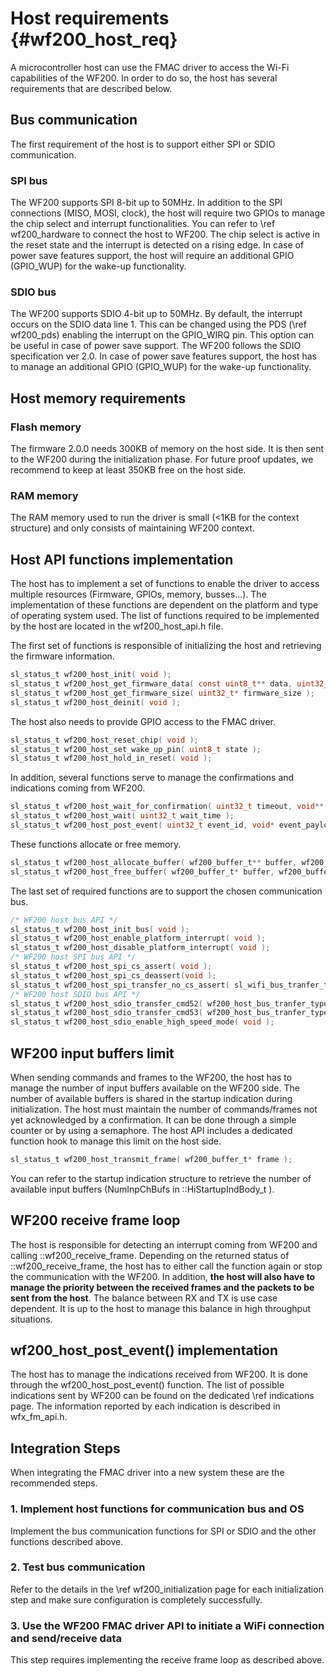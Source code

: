 Host requirements	{#wf200_host_req}  
============

A microcontroller host can use the FMAC driver to access the Wi-Fi capabilities of the WF200. In order to do so, the host has several requirements that are described below.

## Bus communication
The first requirement of the host is to support either SPI or SDIO communication.

### SPI bus
The WF200 supports SPI 8-bit up to 50MHz. In addition to the SPI connections (MISO, MOSI, clock), the host will require two GPIOs to manage the chip select and interrupt functionalities. You can refer to \ref wf200_hardware to connect the host to WF200. 
The chip select is active in the reset state and the interrupt is detected on a rising edge. In case of power save features support, the host will require an additional GPIO (GPIO_WUP) for the wake-up functionality.

### SDIO bus
The WF200 supports SDIO 4-bit up to 50MHz. By default, the interrupt occurs on the SDIO data line 1. This can be changed using the PDS (\ref wf200_pds) enabling the interrupt on the GPIO_WIRQ pin. This option can be useful in case of power save support. 
The WF200 follows the SDIO specification ver 2.0. In case of power save features support, the host has to manage an additional GPIO (GPIO_WUP) for the wake-up functionality.

## Host memory requirements

### Flash memory
The firmware 2.0.0 needs 300KB of memory on the host side. It is then sent to the WF200 during the initialization phase. For future proof updates, we recommend to keep at least 350KB free on the host side.

### RAM memory
The RAM memory used to run the driver is small (<1KB for the context structure) and only consists of maintaining WF200 context.

## Host API functions implementation
The host has to implement a set of functions to enable the driver to access multiple resources (Firmware, GPIOs, memory, busses...). The implementation of these functions are dependent on the platform and type of operating system used.
The list of functions required to be implemented by the host are located in the wf200_host_api.h file.

The first set of functions is responsible of initializing the host and retrieving the firmware information.
```c
sl_status_t wf200_host_init( void );
sl_status_t wf200_host_get_firmware_data( const uint8_t** data, uint32_t data_size );
sl_status_t wf200_host_get_firmware_size( uint32_t* firmware_size );
sl_status_t wf200_host_deinit( void );
```
The host also needs to provide GPIO access to the FMAC driver.
```c
sl_status_t wf200_host_reset_chip( void );
sl_status_t wf200_host_set_wake_up_pin( uint8_t state );
sl_status_t wf200_host_hold_in_reset( void );
```
In addition, several functions serve to manage the confirmations and indications coming from WF200.
```c
sl_status_t wf200_host_wait_for_confirmation( uint32_t timeout, void** event_payload_out );
sl_status_t wf200_host_wait( uint32_t wait_time );
sl_status_t wf200_host_post_event( uint32_t event_id, void* event_payload, uint32_t event_payload_length );
```
These functions allocate or free memory.
```c
sl_status_t wf200_host_allocate_buffer( wf200_buffer_t** buffer, wf200_buffer_type_t type, uint32_t buffer_size, uint32_t wait_duration );
sl_status_t wf200_host_free_buffer( wf200_buffer_t* buffer, wf200_buffer_type_t type );
```
The last set of required functions are to support the chosen communication bus. 
```c
/* WF200 host bus API */
sl_status_t wf200_host_init_bus( void );
sl_status_t wf200_host_enable_platform_interrupt( void );
sl_status_t wf200_host_disable_platform_interrupt( void );
/* WF200 host SPI bus API */
sl_status_t wf200_host_spi_cs_assert( void );
sl_status_t wf200_host_spi_cs_deassert(void );
sl_status_t wf200_host_spi_transfer_no_cs_assert( sl_wifi_bus_tranfer_type_t type, uint8_t* buffer, uint16_t buffer_length );
/* WF200 host SDIO bus API */
sl_status_t wf200_host_sdio_transfer_cmd52( wf200_host_bus_tranfer_type_t type, uint8_t function, uint32_t address, uint8_t* buffer );
sl_status_t wf200_host_sdio_transfer_cmd53( wf200_host_bus_tranfer_type_t type, uint8_t function, uint32_t address, uint8_t* buffer, uint16_t buffer_length );
sl_status_t wf200_host_sdio_enable_high_speed_mode( void );
```

## WF200 input buffers limit
When sending commands and frames to the WF200, the host has to manage the number of input buffers available on the WF200 side. The number of available buffers is shared in the startup indication during initialization.
The host must maintain the number of commands/frames not yet acknowledged by a confirmation. It can be done through a simple counter or by using a semaphore. The host API includes a dedicated function hook to manage this limit on the host side.
```c
sl_status_t wf200_host_transmit_frame( wf200_buffer_t* frame );
```
You can refer to the startup indication structure to retrieve the number of available input buffers (NumInpChBufs in ::HiStartupIndBody_t ).

## WF200 receive frame loop

The host is responsible for detecting an interrupt coming from WF200 and calling ::wf200_receive_frame. Depending on the returned status of ::wf200_receive_frame, the host has to either call the function again or stop the communication with the WF200. In addition, **the host will also have to manage the priority between the received frames and the packets to be sent from the host**.
The balance between RX and TX is use case dependent. It is up to the host to manage this balance in high throughput situations.

## wf200_host_post_event() implementation
The host has to manage the indications received from WF200. It is done through the wf200_host_post_event() function. The list of possible indications sent by WF200 can be found on the dedicated \ref indications page.
The information reported by each indication is described in wfx_fm_api.h.

## Integration Steps

When integrating the FMAC driver into a new system these are the recommended steps.

### 1. Implement host functions for communication bus and OS
Implement the bus communication functions for SPI or SDIO and the other functions described above.

### 2. Test bus communication
Refer to the details in the \ref wf200_initialization page for each initialization step and make sure configuration is completely successfully.

### 3. Use the WF200 FMAC driver API to initiate a WiFi connection and send/receive data
This step requires implementing the receive frame loop as described above.